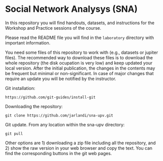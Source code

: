 # Social Network Analysys (SNA)

In this repository you will find handouts, datasets, and instructions for the Workshop and Practice sessions of the course.

Please read the README file you will find in the `laboratory` directory with important information. 

You need some files of this repository to work with (e.g., datasets or jupiter files). The recommended way to download these files is to download the whole repository (the disk ocupation is very low) and keep updated your local version. After the initial publication, the changes in the contents may be frequent but minimal or non-significant. In case of major changes that require an update you will be notified by the instructor.

Git installation:

`https://github.com/git-guides/install-git`

Downloading the repository:

`git clone https://github.com/jarlandi/sna-upv.git`

Git update. From any location within the sna-upv directory:

`git pull`

Other options are 1) downloading a zip file including all the repository, and 2) show the raw version in your web browser and copy the text. You can find the corresponding buttons in the git web pages. 
